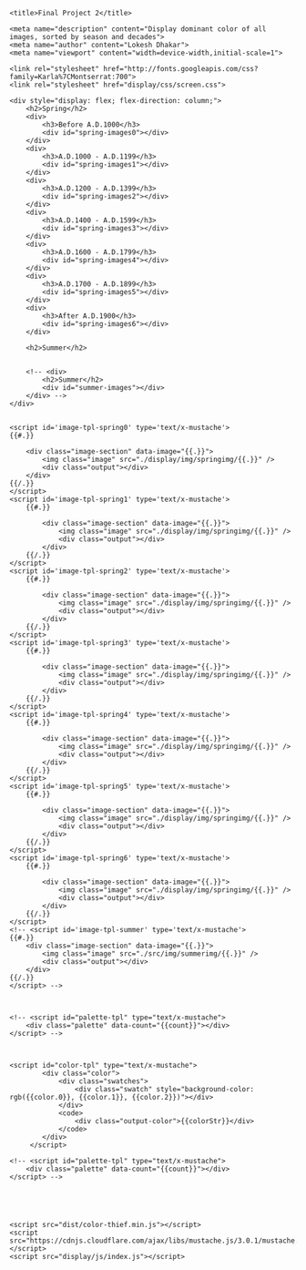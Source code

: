 <!doctype html>
<html class="no-js" lang="en">

<head>
    <meta charset="utf-8">
    <meta http-equiv="X-UA-Compatible" content="IE=edge,chrome=1">

    <title>Final Project 2</title>

    <meta name="description" content="Display dominant color of all images, sorted by season and decades">
    <meta name="author" content="Lokesh Dhakar">
    <meta name="viewport" content="width=device-width,initial-scale=1">

    <link rel="stylesheet" href="http://fonts.googleapis.com/css?family=Karla%7CMontserrat:700">
    <link rel="stylesheet" href="display/css/screen.css">

</head>

<body>

    <div style="display: flex; flex-direction: column;">
        <h2>Spring</h2>
        <div>
            <h3>Before A.D.1000</h3>
            <div id="spring-images0"></div>
        </div>
        <div>
            <h3>A.D.1000 - A.D.1199</h3>
            <div id="spring-images1"></div>
        </div>
        <div>
            <h3>A.D.1200 - A.D.1399</h3>
            <div id="spring-images2"></div>
        </div>
        <div>
            <h3>A.D.1400 - A.D.1599</h3>
            <div id="spring-images3"></div>
        </div>
        <div>
            <h3>A.D.1600 - A.D.1799</h3>
            <div id="spring-images4"></div>
        </div>
        <div>
            <h3>A.D.1700 - A.D.1899</h3>
            <div id="spring-images5"></div>
        </div>
        <div>
            <h3>After A.D.1900</h3>
            <div id="spring-images6"></div>
        </div>

        <h2>Summer</h2>


        <!-- <div>
            <h2>Summer</h2>
            <div id="summer-images"></div>
        </div> -->
    </div>


    <script id='image-tpl-spring0' type='text/x-mustache'>
    {{#.}}
    
        <div class="image-section" data-image="{{.}}">
            <img class="image" src="./display/img/springimg/{{.}}" />
            <div class="output"></div>
        </div>
    {{/.}}
    </script>
    <script id='image-tpl-spring1' type='text/x-mustache'>
        {{#.}}
        
            <div class="image-section" data-image="{{.}}">
                <img class="image" src="./display/img/springimg/{{.}}" />
                <div class="output"></div>
            </div>
        {{/.}}
    </script>
    <script id='image-tpl-spring2' type='text/x-mustache'>
        {{#.}}
        
            <div class="image-section" data-image="{{.}}">
                <img class="image" src="./display/img/springimg/{{.}}" />
                <div class="output"></div>
            </div>
        {{/.}}
    </script>
    <script id='image-tpl-spring3' type='text/x-mustache'>
        {{#.}}
        
            <div class="image-section" data-image="{{.}}">
                <img class="image" src="./display/img/springimg/{{.}}" />
                <div class="output"></div>
            </div>
        {{/.}}
    </script>
    <script id='image-tpl-spring4' type='text/x-mustache'>
        {{#.}}
        
            <div class="image-section" data-image="{{.}}">
                <img class="image" src="./display/img/springimg/{{.}}" />
                <div class="output"></div>
            </div>
        {{/.}}
    </script>
    <script id='image-tpl-spring5' type='text/x-mustache'>
        {{#.}}
        
            <div class="image-section" data-image="{{.}}">
                <img class="image" src="./display/img/springimg/{{.}}" />
                <div class="output"></div>
            </div>
        {{/.}}
    </script>
    <script id='image-tpl-spring6' type='text/x-mustache'>
        {{#.}}
        
            <div class="image-section" data-image="{{.}}">
                <img class="image" src="./display/img/springimg/{{.}}" />
                <div class="output"></div>
            </div>
        {{/.}}
    </script>
    <!-- <script id='image-tpl-summer' type='text/x-mustache'>
    {{#.}}
        <div class="image-section" data-image="{{.}}">
            <img class="image" src="./src/img/summerimg/{{.}}" />
            <div class="output"></div>
        </div>
    {{/.}}
    </script> -->



    <!-- <script id="palette-tpl" type="text/x-mustache">
        <div class="palette" data-count="{{count}}"></div>
    </script> -->



    <script id="color-tpl" type="text/x-mustache">
            <div class="color">
                <div class="swatches">
                    <div class="swatch" style="background-color: rgb({{color.0}}, {{color.1}}, {{color.2}})"></div>
                </div>
                <code>
                    <div class="output-color">{{colorStr}}</div>
                </code>
            </div>
         </script>

    <!-- <script id="palette-tpl" type="text/x-mustache">
        <div class="palette" data-count="{{count}}"></div>
    </script> -->





    <script src="dist/color-thief.min.js"></script>
    <script src="https://cdnjs.cloudflare.com/ajax/libs/mustache.js/3.0.1/mustache.min.js"></script>
    <script src="display/js/index.js"></script>

</body>

</html>